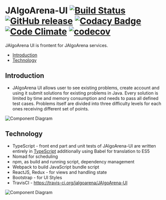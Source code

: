 # JAlgoArena-UI [![Build Status](https://travis-ci.org/jalgoarena/JAlgoArena-UI.svg?branch=master)](https://travis-ci.org/jalgoarena/JAlgoArena-UI) [![GitHub release](https://img.shields.io/github/release/spolnik/jalgoarena-ui.svg)]() [![Codacy Badge](https://api.codacy.com/project/badge/Grade/42e543b317ca4633ad593fbd6e45dc1a)](https://www.codacy.com/app/jacek-spolnik/JAlgoArena-UI?utm_source=github.com&amp;utm_medium=referral&amp;utm_content=spolnik/JAlgoArena-UI&amp;utm_campaign=Badge_Grade) [![Code Climate](https://codeclimate.com/github/spolnik/JAlgoArena-UI/badges/gpa.svg)](https://codeclimate.com/github/spolnik/JAlgoArena-UI) [![codecov](https://codecov.io/gh/spolnik/JAlgoArena-UI/branch/master/graph/badge.svg)](https://codecov.io/gh/spolnik/JAlgoArena-UI)

JAlgoArena UI is frontent for JAlgoArena services. 

- [Introduction](#introduction)
- [Technology](#technology)

## Introduction

- JAlgoArena UI allows user to see existing problems, create account and using it submit solutions for existing problems in Java. Every solution is limited by time and memory consumption and needs to pass all defined test cases. Problems itself are divided into three difficulty levels for each ones receiving different set of points.

![Component Diagram](https://github.com/spolnik/JAlgoArena-UI/raw/master/design/component_diagram.png)

## Technology

- TypeScript - front end part and unit tests of JAlgoArena-UI are written entirely in [TypeScript](https://www.typescriptlang.org/) additionally using Babel for translation to ES5
- Nomad for scheduling
- npm, as build and running script, dependency management
- Webpack to build JavaScript bundle script
- ReactJS, Redux - for views and handling state
- Bootstrap - for UI Styles
- TravisCI - https://travis-ci.org/jalgoarena/JAlgoArena-UI

![Component Diagram](https://github.com/spolnik/JAlgoArena/raw/master/design/JAlgoArena_Logo.png)
